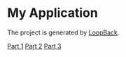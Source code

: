 # My Application

The project is generated by [LoopBack](http://loopback.io).

[Part 1](https://strongloop.com/strongblog/part-1-ionic-loopback-node-js-mobile/)
[Part 2](https://strongloop.com/strongblog/part-2-ionic-loopback-frameworks-directives-with-the-angularjs-loopback-sdk/)
[Part 3](https://strongloop.com/strongblog/part-3-ionic-loopback-frameworks-building-the-ionic-app/)
